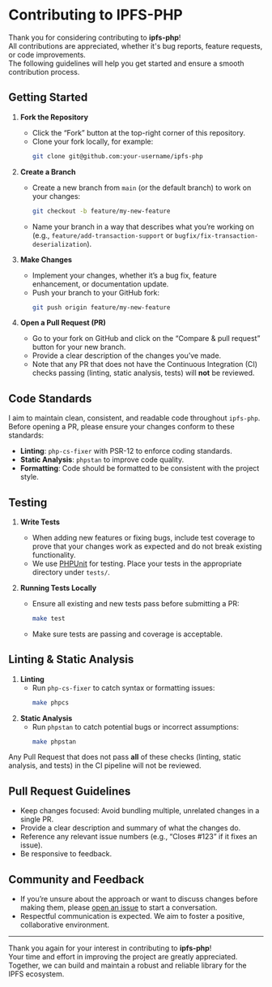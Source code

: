# Contributing to IPFS-PHP

Thank you for considering contributing to **ipfs-php**! <br />
All contributions are appreciated, whether it's bug reports, feature requests, or code improvements. <br />
The following guidelines will help you get started and ensure a smooth contribution process.

## Getting Started

1. **Fork the Repository**
    - Click the “Fork” button at the top-right corner of this repository.
    - Clone your fork locally, for example:
      ```bash
      git clone git@github.com:your-username/ipfs-php
      ```
2. **Create a Branch**
    - Create a new branch from `main` (or the default branch) to work on your changes:
      ```bash
      git checkout -b feature/my-new-feature
      ```
    - Name your branch in a way that describes what you’re working on (e.g., `feature/add-transaction-support` or `bugfix/fix-transaction-deserialization`).

3. **Make Changes**
    - Implement your changes, whether it’s a bug fix, feature enhancement, or documentation update.
    - Push your branch to your GitHub fork:
      ```bash
      git push origin feature/my-new-feature
      ```

4. **Open a Pull Request (PR)**
    - Go to your fork on GitHub and click on the “Compare & pull request” button for your new branch.
    - Provide a clear description of the changes you’ve made.
    - Note that any PR that does not have the Continuous Integration (CI) checks passing (linting, static analysis, tests) will **not** be reviewed.

## Code Standards

I aim to maintain clean, consistent, and readable code throughout `ipfs-php`. Before opening a PR, please ensure your changes conform to these standards:

- **Linting**: `php-cs-fixer` with PSR-12 to enforce coding standards.
- **Static Analysis**: `phpstan` to improve code quality.
- **Formatting**: Code should be formatted to be consistent with the project style.

## Testing

1. **Write Tests**
    - When adding new features or fixing bugs, include test coverage to prove that your changes work as expected and do not break existing functionality.
    - We use [PHPUnit](https://phpunit.de/) for testing. Place your tests in the appropriate directory under `tests/`.

2. **Running Tests Locally**
    - Ensure all existing and new tests pass before submitting a PR:
      ```bash
      make test
      ```
    - Make sure tests are passing and coverage is acceptable.

## Linting & Static Analysis

1. **Linting**
    - Run `php-cs-fixer` to catch syntax or formatting issues:
      ```bash
      make phpcs
      ```
2. **Static Analysis**
    - Run `phpstan` to catch potential bugs or incorrect assumptions:
      ```bash
      make phpstan
      ```

Any Pull Request that does not pass **all** of these checks (linting, static analysis, and tests) in the CI pipeline will not be reviewed.

## Pull Request Guidelines

- Keep changes focused: Avoid bundling multiple, unrelated changes in a single PR.
- Provide a clear description and summary of what the changes do.
- Reference any relevant issue numbers (e.g., “Closes #123” if it fixes an issue).
- Be responsive to feedback.

## Community and Feedback

- If you’re unsure about the approach or want to discuss changes before making them, please [open an issue](./issues) to start a conversation.
- Respectful communication is expected. We aim to foster a positive, collaborative environment.

---

Thank you again for your interest in contributing to **ipfs-php**! <br />
Your time and effort in improving the project are greatly appreciated. <br />
Together, we can build and maintain a robust and reliable library for the IPFS ecosystem.

